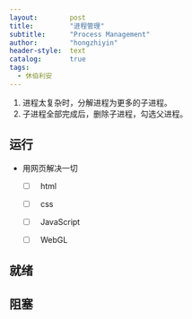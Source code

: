 ```yaml
---
layout:        post
title:         "进程管理"
subtitle:      "Process Management"
author:        "hongzhiyin"
header-style:  text
catalog:       true
tags:
  - 休伯利安
---
```


1. 进程太复杂时，分解进程为更多的子进程。
2. 子进程全部完成后，删除子进程，勾选父进程。

## 运行

- 用网页解决一切
  - [ ] &nbsp; html
  - [ ] &nbsp; css
  - [ ] &nbsp; JavaScript
  - [ ] &nbsp; WebGL



## 就绪





## 阻塞

